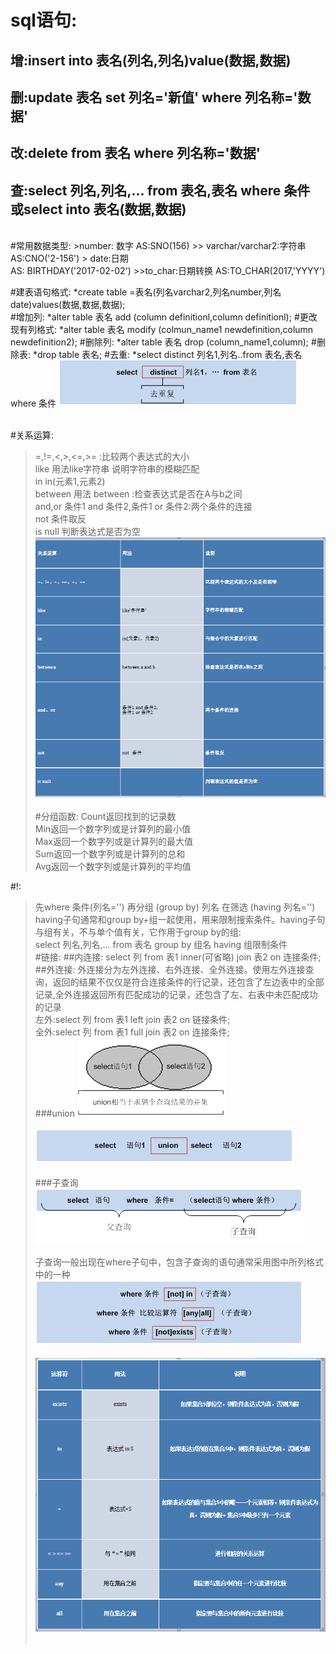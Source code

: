 sql语句:
====
增:insert into 表名(列名,列名)value(数据,数据)<br>
--
删:update 表名 set 列名='新值' where 列名称='数据'<br>
--
改:delete from 表名 where 列名称='数据'<br>
--
查:select 列名,列名,... from 表名,表名 where 条件<br>
或select into 表名(数据,数据)
--
<br>
#常用数据类型:
>number:	数字 AS:SNO(156)
>> varchar/varchar2:字符串 AS:CNO('2-156')
> date:日期<br> AS: BIRTHDAY('2017-02-02')
>>to_char:日期转换 AS:TO_CHAR(2017,'YYYY')		
<br>

#建表语句格式:
	*create table =表名(列名varchar2,列名number,列名date)values(数据,数据,数据);
<br>
#增加列:
	*alter table 表名 add (column definitionl,column definitionl);
#更改现有列格式:
	*alter table 表名 modify (colmun_name1 newdefinition,column newdefinition2);
#删除列:
	*alter table 表名 drop (column_name1,column);
#删除表:
	*drop table 表名;
#去重:
	*select distinct 列名1,列名..from 表名,表名 where 条件
![6](oracle_note/6.png)<br><br>

#关系运算:
>=,!=,<,>,<=,>=  :比较两个表达式的大小<br>
>like 用法like字符串 说明字符串的模糊匹配<br>
>in in(元素1,元素2)<br>
>between 用法 between :检查表达式是否在A与b之间<br>
>and,or 条件1 and 条件2,条件1 or 条件2:两个条件的连接<br>
>not 条件取反<br>
>is null 判断表达式是否为空<br>
![7](oracle_note/7.png)<br><br>
#分组函数:
		Count返回找到的记录数<br>
		Min返回一个数字列或是计算列的最小值<br>
		Max返回一个数字列或是计算列的最大值<br>
		Sum返回一个数字列或是计算列的总和<br>
		Avg返回一个数字列或是计算列的平均值<br>

#!:
>先where 条件(列名='') 再分组 (group by) 列名 在筛选 (having 列名='')<br>
>having子句通常和group by+组一起使用，用来限制搜索条件。having子句与组有关，不与单个值有关，它作用于group by的组:<br>select 列名,列名,... from 表名 group by 组名 having 组限制条件<br>
#链接:
##内连接:
select 列 from 表1 inner(可省略) join 表2 on 连接条件;<br>
##外连接:
外连接分为左外连接、右外连接、全外连接。使用左外连接查询，返回的结果不仅仅是符合连接条件的行记录，还包含了左边表中的全部记录,全外连接返回所有匹配成功的记录，还包含了左、右表中未匹配成功的记录<br>
左外:select 列 from 表1 left join 表2 on 链接条件;<br>
全外:select 列 from 表1 full join 表2 on 连接条件;<br>
###union
![1](oracle_note/1.png)<br><br>
![2](oracle_note/2.png)<br><br>
###子查询
![3](oracle_note/3.png)<br><br>
子查询一般出现在where子句中，包含子查询的语句通常采用图中所列格式中的一种<br>
![4](oracle_note/4.png)<br><br>
![5](oracle_note/5.png)<br><br>